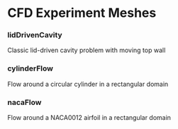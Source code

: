 # CFD Experiment Meshes

### lidDrivenCavity
Classic lid-driven cavity problem with moving top wall

### cylinderFlow
Flow around a circular cylinder in a rectangular domain

### nacaFlow
Flow around a NACA0012 airfoil in a rectangular domain


